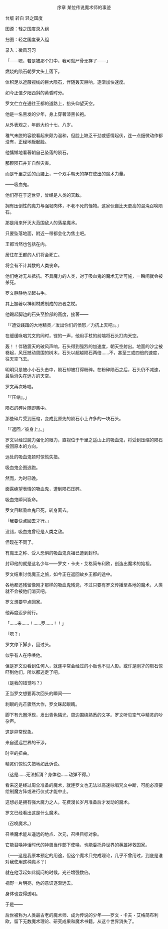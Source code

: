 <p align="center">序章 某位传说魔术师的事迹</p>

台版 转自 轻之国度

图源：轻之国度录入组

扫图：轻之国度录入组

录入：微风习习

「——嗯，若是被那个打中，我可就尸骨无存了——」

燃烧的陨石朝罗文头上落下。

体积足以遮蔽视线的巨大陨石，伴随轰天巨响，逐渐加快速度。

如今正值夕阳西斜的黄昏时分。

罗文伫立在通往王都的道路上，抬头仰望天空。

他是一名黑发的少年，身上穿著漆黑长袍。

从外表观之，年龄大约十七、八岁。

稚气未脱的容貌看起来颇为温和，但脸上缺乏干劲或感情起伏，连一点细微动作都没有，正经地板起脸。

他慵懒地看著朝自己坠落的陨石。

那颗陨石并非自然灾害。

而是千里之遥的山腰上，一个双手朝天的存在使出的魔术力量。

——吸血鬼。

他们存在于这世界，曾经是人类的天敌。

拥有压倒性的魔力与强韧肉体，不老不死的怪物。这家伙自比天更高的混沌召唤陨石。

那是用来歼灭大范围敌人的落星魔术。

只要坠落地面，附近一带都会化为焦土吧。

王都当然也包括在内。

居住在王都的人们将会死亡。

将会有不计其数的人类丧命。

他们绝对无从抵抗。不具魔力的人类，对于吸血鬼的魔术无计可施，一瞬间就会被杀死。

罗文静静地举起右手。

其上握著以神树材质制成的贤者之杖。

他踢起脚边的石头至脸部的高度，接著——

「『遭受践踏的大地精灵／发出你们的愤怒／力抗上天吧』。」

在缓缓咏唱咒文的同时，铿的一声，他用手杖的前端将石头打向天空。

轰！！伴随震天的破风声响，石头得到强烈的加速度，朝天空射出。地面的沙尘被卷起，风压撼动周围的树木，石头以超越陨石两倍……不，甚至三或四倍的速度，往天空飞去。

明明只是被小小石头击中，陨石却被打得粉碎。在粉碎陨石之后，石头仍不减速，最后消失在远方的天空。

罗文再次咏唱。

「『压缩』。」

陨石的碎片随即集中。

那些碎片受到压缩，变成比原先的陨石小上许多的一块石头。

「『返回／彼身上』。」

罗文以经过魔力强化的眼力，直视位于千里之遥山上的吸血鬼，将受到压缩的陨石投回原本的方向。

远处的吸血鬼顿时惊慌失措。

吸血鬼企图逃跑。

然而，为时已晚。

面露绝望表情的吸血鬼，遭到陨石压碎。

吸血鬼瞬间毙命。

罗文目睹吸血鬼已死，转身离去。

「我要快点回去才行。」

没错，吸血鬼曾经是人类之敌。

但现在不同了。

有魔王之称、受人恐惧的吸血鬼真祖已遭到封印。

封印他的就是这名少年——罗文・卡夫・艾格简布利欧，创造出魔术的始祖。

罗文结束讨伐魔王之旅，如今正在返回故乡王都的途中。

各地都还残留像刚才那样的吸血鬼残党，不过只要有罗文传播至各地的魔术，人类就不会被他们消灭吧。

罗文想要早点回家。

他再度迈步前行。

「……来……！……罗……！！」

「嗯？」

罗文停下脚步，回过头。

似乎有人在呼唤他。

但是罗文没看到任何人，就连平常会经过的小贩也不见人影。或许是刚才的陨石惊吓到他们，所以都逃走了吧。

（是我的错觉吗？）

正当罗文想要再次回头的瞬间——

刺眼的光芒骤然大作，罗文眯起眼睛。

脚下有光圈浮现，发出青色磷光，周边围绕熟悉的文字。罗文听见空气中精灵的吵杂声。

这是异常现象。

来自遥远世界的干涉。

时空的扭曲。

精灵们惊慌失措地如此诉说。

（这是……无法抵消？身体也……动弹不得。）

看来这是经过周全准备的魔术，就连罗文也无法以高速咏唱咒文中断，可能必须要绘制魔方阵或进行仪式才能中止。

这想必是拥有强大魔力之人，花费漫长岁月准备后才发动的魔术。

罗文已经看出这是什么魔术。

（召唤魔术。）

召唤魔术能从遥远的地点、次元，召唤目标对象。

它能召唤神话时代的神兽当作部下使唤，也能委托异世界的英雄拯救国家。

（——这是我原本预定的用途，但这个魔术只完成理论，几乎不曾用过，到底是谁对我使用这种魔术？）

就在他浮起如此疑问的时候，光芒增强数倍。

视野一片明亮，他的意识逐渐远去。

身体也变得透明。

于是——

后世被称为人类最古老的魔术师、成为传说的少年——罗文・卡夫・艾格简布利欧，留下无数魔术理论、研究成果和魔术书籍，从这个世界消失了。

